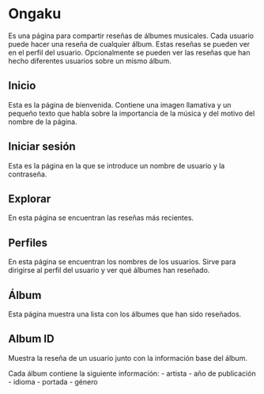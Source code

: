 # Ongaku
Es una página para compartir reseñas de álbumes musicales. Cada usuario puede hacer una reseña de cualquier álbum. Estas reseñas se pueden ver en el perfil del usuario. Opcionalmente se pueden ver las reseñas que han hecho diferentes usuarios sobre un mismo álbum.

## Inicio
Esta es la página de bienvenida. Contiene una imagen llamativa y un pequeño texto que habla sobre la importancia de la música y del motivo del nombre de la página.

## Iniciar sesión
Esta es la página en la que se introduce un nombre de usuario y la contraseña.

## Explorar
En esta página se encuentran las reseñas más recientes.

## Perfiles
En esta página se encuentran los nombres de los usuarios. Sirve para dirigirse al perfil del usuario y ver qué álbumes han reseñado.

## Álbum
Esta página muestra una lista con los álbumes que han sido reseñados.

## Album ID
Muestra la reseña de un usuario junto con la información base del álbum.


Cada álbum contiene la siguiente información:
    - artista
    - año de publicación
    - idioma
    - portada
    - género
